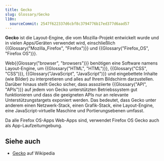 ```yaml
---
title: Gecko
slug: Glossary/Gecko
l10n:
  sourceCommit: 2547f622337d6cbf8c3794776b17ed377d6aad57
---
```


**Gecko** ist die Layout-Engine, die vom Mozilla-Projekt entwickelt wurde und in vielen Apps/Geräten verwendet wird, einschließlich {{Glossary("Mozilla_Firefox", "Firefox")}} und {{Glossary("Firefox_OS", "Firefox OS")}}.

Web{{Glossary("browser", "browsers")}} benötigen eine Software namens Layout-Engine, um {{Glossary("HTML", "HTML")}}, {{Glossary("CSS", "CSS")}}, {{Glossary("JavaScript", "JavaScript")}} und eingebettete Inhalte (wie Bilder) zu interpretieren und alles auf Ihrem Bildschirm darzustellen. Darüber hinaus stellt Gecko sicher, dass assoziierte {{Glossary("API", "APIs")}} auf jedem von Gecko unterstützten Betriebssystem gut funktionieren und dass die geeigneten APIs nur an relevante Unterstützungstargets exponiert werden. Das bedeutet, dass Gecko unter anderem einen Netzwerk-Stack, einen Grafik-Stack, eine Layout-Engine, eine JavaScript-virtuelle Maschine und Portierungsebenen umfasst.

Da alle Firefox OS-Apps Web-Apps sind, verwendet Firefox OS Gecko auch als App-Laufzeitumgebung.

## Siehe auch

- [Gecko](<https://en.wikipedia.org/wiki/Gecko_(software)>) auf Wikipedia
